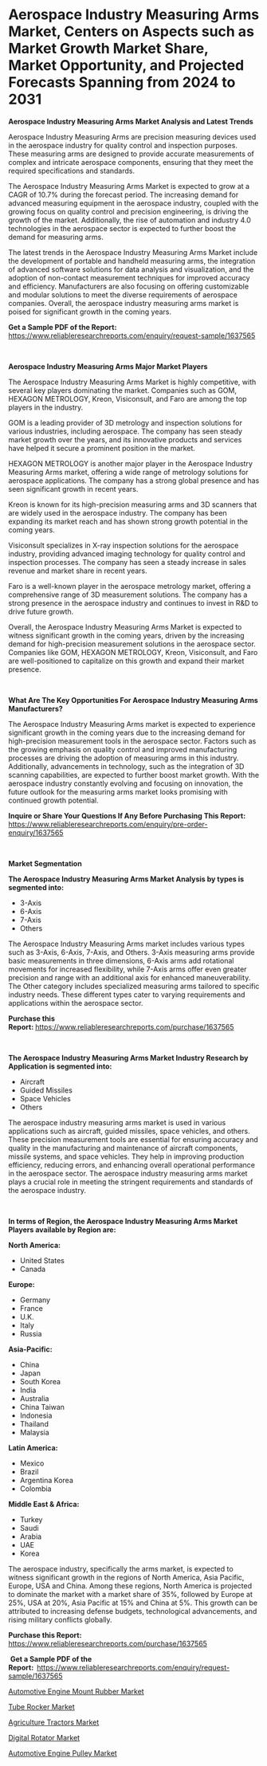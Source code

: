 <p><h1>Aerospace Industry Measuring Arms Market, Centers on Aspects such as Market Growth Market Share, Market Opportunity, and Projected Forecasts Spanning from 2024 to 2031</h1></p><p><strong>Aerospace Industry Measuring Arms Market Analysis and Latest Trends</strong></p>
<p><p>Aerospace Industry Measuring Arms are precision measuring devices used in the aerospace industry for quality control and inspection purposes. These measuring arms are designed to provide accurate measurements of complex and intricate aerospace components, ensuring that they meet the required specifications and standards.</p><p>The Aerospace Industry Measuring Arms Market is expected to grow at a CAGR of 10.7% during the forecast period. The increasing demand for advanced measuring equipment in the aerospace industry, coupled with the growing focus on quality control and precision engineering, is driving the growth of the market. Additionally, the rise of automation and industry 4.0 technologies in the aerospace sector is expected to further boost the demand for measuring arms.</p><p>The latest trends in the Aerospace Industry Measuring Arms Market include the development of portable and handheld measuring arms, the integration of advanced software solutions for data analysis and visualization, and the adoption of non-contact measurement techniques for improved accuracy and efficiency. Manufacturers are also focusing on offering customizable and modular solutions to meet the diverse requirements of aerospace companies. Overall, the aerospace industry measuring arms market is poised for significant growth in the coming years.</p></p>
<p><strong>Get a Sample PDF of the Report:&nbsp;</strong> <a href="https://www.reliableresearchreports.com/enquiry/request-sample/1637565">https://www.reliableresearchreports.com/enquiry/request-sample/1637565</a></p>
<p>&nbsp;</p>
<p><strong>Aerospace Industry Measuring Arms Major Market Players</strong></p>
<p><p>The Aerospace Industry Measuring Arms Market is highly competitive, with several key players dominating the market. Companies such as GOM, HEXAGON METROLOGY, Kreon, Visiconsult, and Faro are among the top players in the industry.</p><p>GOM is a leading provider of 3D metrology and inspection solutions for various industries, including aerospace. The company has seen steady market growth over the years, and its innovative products and services have helped it secure a prominent position in the market.</p><p>HEXAGON METROLOGY is another major player in the Aerospace Industry Measuring Arms market, offering a wide range of metrology solutions for aerospace applications. The company has a strong global presence and has seen significant growth in recent years.</p><p>Kreon is known for its high-precision measuring arms and 3D scanners that are widely used in the aerospace industry. The company has been expanding its market reach and has shown strong growth potential in the coming years.</p><p>Visiconsult specializes in X-ray inspection solutions for the aerospace industry, providing advanced imaging technology for quality control and inspection processes. The company has seen a steady increase in sales revenue and market share in recent years.</p><p>Faro is a well-known player in the aerospace metrology market, offering a comprehensive range of 3D measurement solutions. The company has a strong presence in the aerospace industry and continues to invest in R&D to drive future growth.</p><p>Overall, the Aerospace Industry Measuring Arms Market is expected to witness significant growth in the coming years, driven by the increasing demand for high-precision measurement solutions in the aerospace sector. Companies like GOM, HEXAGON METROLOGY, Kreon, Visiconsult, and Faro are well-positioned to capitalize on this growth and expand their market presence.</p></p>
<p>&nbsp;</p>
<p><strong>What Are The Key Opportunities For Aerospace Industry Measuring Arms Manufacturers?</strong></p>
<p><p>The Aerospace Industry Measuring Arms market is expected to experience significant growth in the coming years due to the increasing demand for high-precision measurement tools in the aerospace sector. Factors such as the growing emphasis on quality control and improved manufacturing processes are driving the adoption of measuring arms in this industry. Additionally, advancements in technology, such as the integration of 3D scanning capabilities, are expected to further boost market growth. With the aerospace industry constantly evolving and focusing on innovation, the future outlook for the measuring arms market looks promising with continued growth potential.</p></p>
<p><strong>Inquire or Share Your Questions If Any Before Purchasing This Report:</strong> <a href="https://www.reliableresearchreports.com/enquiry/pre-order-enquiry/1637565">https://www.reliableresearchreports.com/enquiry/pre-order-enquiry/1637565</a></p>
<p>&nbsp;</p>
<p><strong>Market Segmentation</strong></p>
<p><strong>The Aerospace Industry Measuring Arms Market Analysis by types is segmented into:</strong></p>
<p><ul><li>3-Axis</li><li>6-Axis</li><li>7-Axis</li><li>Others</li></ul></p>
<p><p>The Aerospace Industry Measuring Arms market includes various types such as 3-Axis, 6-Axis, 7-Axis, and Others. 3-Axis measuring arms provide basic measurements in three dimensions, 6-Axis arms add rotational movements for increased flexibility, while 7-Axis arms offer even greater precision and range with an additional axis for enhanced maneuverability. The Other category includes specialized measuring arms tailored to specific industry needs. These different types cater to varying requirements and applications within the aerospace sector.</p></p>
<p><strong>Purchase this Report:&nbsp;</strong><a href="https://www.reliableresearchreports.com/purchase/1637565">https://www.reliableresearchreports.com/purchase/1637565</a></p>
<p>&nbsp;</p>
<p><strong>The Aerospace Industry Measuring Arms Market Industry Research by Application is segmented into:</strong></p>
<p><ul><li>Aircraft</li><li>Guided Missiles</li><li>Space Vehicles</li><li>Others</li></ul></p>
<p><p>The aerospace industry measuring arms market is used in various applications such as aircraft, guided missiles, space vehicles, and others. These precision measurement tools are essential for ensuring accuracy and quality in the manufacturing and maintenance of aircraft components, missile systems, and space vehicles. They help in improving production efficiency, reducing errors, and enhancing overall operational performance in the aerospace sector. The aerospace industry measuring arms market plays a crucial role in meeting the stringent requirements and standards of the aerospace industry.</p></p>
<p>&nbsp;</p>
<p><strong>In terms of Region, the Aerospace Industry Measuring Arms Market Players available by Region are:</strong></p>
<p>
    <p> <strong> North America: </strong>
        <ul>
            <li>United States</li>
            <li>Canada</li>
        </ul>
        </p> 
    <p> <strong> Europe: </strong>
        <ul>
            <li>Germany</li>
            <li>France</li>
            <li>U.K.</li>
            <li>Italy</li>
            <li>Russia</li>
        </ul>
        </p> 
    <p> <strong> Asia-Pacific: </strong>
        <ul>
            <li>China</li>
            <li>Japan</li>
            <li>South Korea</li>
            <li>India</li>
            <li>Australia</li>
            <li>China Taiwan</li>
            <li>Indonesia</li>
            <li>Thailand</li>
            <li>Malaysia</li>
        </ul>
        </p> 
    <p> <strong> Latin America: </strong>
        <ul>
            <li>Mexico</li>
            <li>Brazil</li>
            <li>Argentina Korea</li>
            <li>Colombia</li>
        </ul>
        </p> 
    <p> <strong> Middle East & Africa: </strong>
        <ul>
            <li>Turkey</li>
            <li>Saudi</li>
            <li>Arabia</li>
            <li>UAE</li>
            <li>Korea</li>
        </ul>
    </p>
    </p>
<p><p>The aerospace industry, specifically the arms market, is expected to witness significant growth in the regions of North America, Asia Pacific, Europe, USA and China. Among these regions, North America is projected to dominate the market with a market share of 35%, followed by Europe at 25%, USA at 20%, Asia Pacific at 15% and China at 5%. This growth can be attributed to increasing defense budgets, technological advancements, and rising military conflicts globally.</p></p>
<p><strong>Purchase this Report: </strong><a href="https://www.reliableresearchreports.com/purchase/1637565">https://www.reliableresearchreports.com/purchase/1637565</a></p>
<p>&nbsp;<strong>Get a Sample PDF of the Report:&nbsp;&nbsp;</strong><a href="https://www.reliableresearchreports.com/enquiry/request-sample/1637565">https://www.reliableresearchreports.com/enquiry/request-sample/1637565</a></p>
<p><strong></strong></p>
<p><p><a href="https://github.com/jodemen/Market-Research-Report-List-1/blob/main/automotive-engine-mount-rubber-market.md">Automotive Engine Mount Rubber Market</a></p><p><a href="https://medium.com/@judyolson40/tube-rocker-market-analysis-and-sze-forecasted-for-period-from-2024-to-2031-0a4f4dd3e238">Tube Rocker Market</a></p><p><a href="https://issuu.com/reportprime-2/docs/agriculture-tractors-market-size-2030.pptx">Agriculture Tractors Market</a></p><p><a href="https://medium.com/@judyolson40/digital-rotator-market-analysis-its-cagr-market-segmentation-and-global-industry-overview-91cee16a0018">Digital Rotator Market</a></p><p><a href="https://github.com/Sarissaschmalingtr6fz2739/Market-Research-Report-List-1/blob/main/automotive-engine-pulley-market.md">Automotive Engine Pulley Market</a></p></p>
